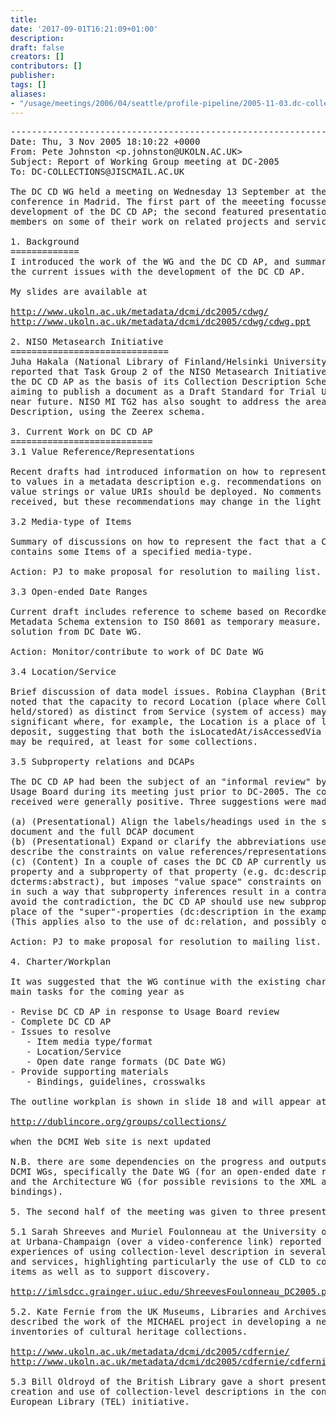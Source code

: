 ```yaml
---
title: 
date: '2017-09-01T16:21:09+01:00'
description: 
draft: false
creators: []
contributors: []
publisher: 
tags: []
aliases:
- "/usage/meetings/2006/04/seattle/profile-pipeline/2005-11-03.dc-collections-report.html"
---
```


<pre>
----------------------------------------------------------------------
Date: Thu, 3 Nov 2005 18:10:22 +0000
From: Pete Johnston &lt;p.johnston@UKOLN.AC.UK&gt;
Subject: Report of Working Group meeting at DC-2005
To: DC-COLLECTIONS@JISCMAIL.AC.UK

The DC CD WG held a meeting on Wednesday 13 September at the DC-2005
conference in Madrid. The first part of the meeeting focussed on the
development of the DC CD AP; the second featured presentations by WG
members on some of their work on related projects and services.

1. Background
=============
I introduced the work of the WG and the DC CD AP, and summarised some of
the current issues with the development of the DC CD AP.

My slides are available at

<a href="http://www.ukoln.ac.uk/metadata/dcmi/dc2005/cdwg/">http://www.ukoln.ac.uk/metadata/dcmi/dc2005/cdwg/</a>
<a href="http://www.ukoln.ac.uk/metadata/dcmi/dc2005/cdwg/cdwg.ppt">http://www.ukoln.ac.uk/metadata/dcmi/dc2005/cdwg/cdwg.ppt</a>

2. NISO Metasearch Initiative
==============================
Juha Hakala (National Library of Finland/Helsinki University Library)
reported that Task Group 2 of the NISO Metasearch Initiative has used
the DC CD AP as the basis of its Collection Description Schema, and is
aiming to publish a document as a Draft Standard for Trial Use in the
near future. NISO MI TG2 has also sought to address the area of Service 
Description, using the Zeerex schema.

3. Current Work on DC CD AP
===========================
3.1 Value Reference/Representations

Recent drafts had introduced information on how to represent or refer
to values in a metadata description e.g. recommendations on whether
value strings or value URIs should be deployed. No comments had been
received, but these recommendations may change in the light of feedback.

3.2 Media-type of Items

Summary of discussions on how to represent the fact that a Collection
contains some Items of a specified media-type.

Action: PJ to make proposal for resolution to mailing list.

3.3 Open-ended Date Ranges

Current draft includes reference to scheme based on Recordkeeping
Metadata Schema extension to ISO 8601 as temporary measure. Requires
solution from DC Date WG.

Action: Monitor/contribute to work of DC Date WG

3.4 Location/Service

Brief discussion of data model issues. Robina Clayphan (British Library)
noted that the capacity to record Location (place where Collection
held/stored) as distinct from Service (system of access) may be
significant where, for example, the Location is a place of legal
deposit, suggesting that both the isLocatedAt/isAccessedVia properties 
may be required, at least for some collections.
	
3.5 Subproperty relations and DCAPs

The DC CD AP had been the subject of an "informal review" by the DCMI
Usage Board during its meeting just prior to DC-2005. The comments
received were generally positive. Three suggestions were made

(a) (Presentational) Align the labels/headings used in the summary
document and the full DCAP document
(b) (Presentational) Expand or clarify the abbreviations used to 
describe the constraints on value references/representations (3.1 above)
(c) (Content) In a couple of cases the DC CD AP currently uses both a
property and a subproperty of that property (e.g. dc:description and 
dcterms:abstract), but imposes "value space" constraints on the property 
in such a way that subproperty inferences result in a contradiction. To 
avoid the contradiction, the DC CD AP should use new subproperties in 
place of the "super"-properties (dc:description in the example above). 
(This applies also to the use of dc:relation, and possibly of dc:rights.)

Action: PJ to make proposal for resolution to mailing list.

4. Charter/Workplan

It was suggested that the WG continue with the existing charter with the 
main tasks for the coming year as

- Revise DC CD AP in response to Usage Board review
- Complete DC CD AP
- Issues to resolve
   - Item media type/format
   - Location/Service
   - Open date range formats (DC Date WG)
- Provide supporting materials
   - Bindings, guidelines, crosswalks

The outline workplan is shown in slide 18 and will appear at

<a href="http://dublincore.org/groups/collections/">http://dublincore.org/groups/collections/</a>

when the DCMI Web site is next updated

N.B. there are some dependencies on the progress and outputs of other 
DCMI WGs, specifically the Date WG (for an open-ended date range format) 
and the Architecture WG (for possible revisions to the XML and RDF 
bindings).

5. The second half of the meeting was given to three presentations:

5.1 Sarah Shreeves and Muriel Foulonneau at the University of Illinois 
at Urbana-Champaign (over a video-conference link) reported their 
experiences of using collection-level description in several projects 
and services, highlighting particularly the use of CLD to contextualise 
items as well as to support discovery.

<a href="http://imlsdcc.grainger.uiuc.edu/ShreevesFoulonneau_DC2005.ppt">http://imlsdcc.grainger.uiuc.edu/ShreevesFoulonneau_DC2005.ppt</a>

5.2. Kate Fernie from the UK Museums, Libraries and Archives Council 
described the work of the MICHAEL project in developing a network of 
inventories of cultural heritage collections.

<a href="http://www.ukoln.ac.uk/metadata/dcmi/dc2005/cdfernie/">http://www.ukoln.ac.uk/metadata/dcmi/dc2005/cdfernie/</a>
<a href="http://www.ukoln.ac.uk/metadata/dcmi/dc2005/cdfernie/cdfernie.ppt">http://www.ukoln.ac.uk/metadata/dcmi/dc2005/cdfernie/cdfernie.ppt</a>

5.3 Bill Oldroyd of the British Library gave a short presentation on the 
creation and use of collection-level descriptions in the context of The 
European Library (TEL) initiative.

</pre>
